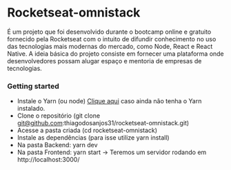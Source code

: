 # Rocketseat-omnistack

É um projeto que foi desenvolvido durante o bootcamp online e gratuito fornecido pela Rocketseat com o intuito de difundir conhecimento no uso das tecnologias mais modernas do mercado, como Node, React e React Native. A ideia básica do projeto consiste em fornecer uma plataforma onde desenvolvedores possam alugar espaço e mentoria de empresas de tecnologias.

### Getting started

* Instale o Yarn (ou node) <a href="https://yarnpkg.com/en/docs/install#windows-stable">Clique aqui</a> caso ainda não tenha o Yarn instalado.
* Clone o repositório (git clone git@github.com:thiagodosanjos31/rocketseat-omnistack.git)
* Acesse a pasta criada (cd rocketseat-omnistack)
* Instale as dependências (para isse utilize yarn install)
* Na pasta Backend: yarn dev
* Na pasta Frontend: yarn start -> Teremos um servidor rodando em http://localhost:3000/
